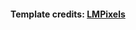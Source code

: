 #### Template credits: [LMPixels](https://themeforest.net/item/kerge-responsive-cv-resume-template/22583541)
